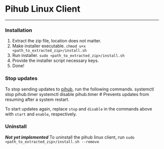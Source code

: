 # Pihub Linux Client
---

### Installation
1. Extract the zip file, location does not matter.
2. Make installer executable. `chmod u+x <path_to_extracted_zip>/install.sh`
3. Run installer. `sudo <path_to_extracted_zip>/install.sh`
4. Provide the installer script necessary keys.
5. Done!

### Stop updates
To stop sending updates to [pihub](http://pihub.site), run the following commands.
    systemctl stop pihub.timer
    systemctl disable pihub.timer # Prevents updates from resuming after a system restart.

To start updates again, replace `stop` and `disable` in the commands above with `start` and `enable`, respectively.

### Uninstall
***Not yet implemented***
To uninstall the pihub linux client, run `sudo <path_to_extracted_zip>/install.sh --remove`